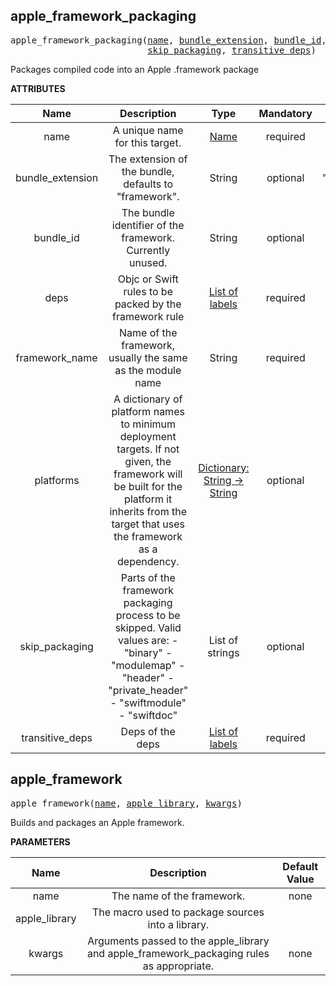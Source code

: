 <!-- Generated with Stardoc: http://skydoc.bazel.build -->

<a name="#apple_framework_packaging"></a>

## apple_framework_packaging

<pre>
apple_framework_packaging(<a href="#apple_framework_packaging-name">name</a>, <a href="#apple_framework_packaging-bundle_extension">bundle_extension</a>, <a href="#apple_framework_packaging-bundle_id">bundle_id</a>, <a href="#apple_framework_packaging-deps">deps</a>, <a href="#apple_framework_packaging-framework_name">framework_name</a>, <a href="#apple_framework_packaging-platforms">platforms</a>,
                          <a href="#apple_framework_packaging-skip_packaging">skip_packaging</a>, <a href="#apple_framework_packaging-transitive_deps">transitive_deps</a>)
</pre>

Packages compiled code into an Apple .framework package

**ATTRIBUTES**


| Name  | Description | Type | Mandatory | Default |
| :-------------: | :-------------: | :-------------: | :-------------: | :-------------: |
| name |  A unique name for this target.   | <a href="https://bazel.build/docs/build-ref.html#name">Name</a> | required |  |
| bundle_extension |  The extension of the bundle, defaults to "framework".   | String | optional | "framework" |
| bundle_id |  The bundle identifier of the framework. Currently unused.   | String | optional | "" |
| deps |  Objc or Swift rules to be packed by the framework rule   | <a href="https://bazel.build/docs/build-ref.html#labels">List of labels</a> | required |  |
| framework_name |  Name of the framework, usually the same as the module name   | String | required |  |
| platforms |  A dictionary of platform names to minimum deployment targets. If not given, the framework will be built for the platform it inherits from the target that uses the framework as a dependency.   | <a href="https://bazel.build/docs/skylark/lib/dict.html">Dictionary: String -> String</a> | optional | {} |
| skip_packaging |  Parts of the framework packaging process to be skipped. Valid values are: - "binary" - "modulemap" - "header" - "private_header" - "swiftmodule" - "swiftdoc"   | List of strings | optional | [] |
| transitive_deps |  Deps of the deps   | <a href="https://bazel.build/docs/build-ref.html#labels">List of labels</a> | required |  |


<a name="#apple_framework"></a>

## apple_framework

<pre>
apple_framework(<a href="#apple_framework-name">name</a>, <a href="#apple_framework-apple_library">apple_library</a>, <a href="#apple_framework-kwargs">kwargs</a>)
</pre>

Builds and packages an Apple framework.

**PARAMETERS**


| Name  | Description | Default Value |
| :-------------: | :-------------: | :-------------: |
| name |  The name of the framework.   |  none |
| apple_library |  The macro used to package sources into a library.   |  <code><function apple_library></code> |
| kwargs |  Arguments passed to the apple_library and apple_framework_packaging rules as appropriate.   |  none |


